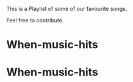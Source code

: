 This is a Playlist of some of our favourite songs.

Feel free to contribute.

# When-music-hits
# When-music-hits
